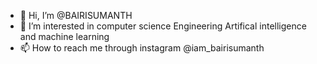 - 👋 Hi, I’m @BAIRISUMANTH
- 👀 I’m interested in computer science Engineering Artifical intelligence and machine learning
- 📫 How to reach me through instagram @iam_bairisumanth

